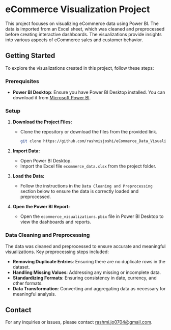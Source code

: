 # eCommerce Visualization Project

This project focuses on visualizing eCommerce data using Power BI. The data is imported from an Excel sheet, which was cleaned and preprocessed before creating interactive dashboards. The visualizations provide insights into various aspects of eCommerce sales and customer behavior.

## Getting Started

To explore the visualizations created in this project, follow these steps:

### Prerequisites

- **Power BI Desktop**: Ensure you have Power BI Desktop installed. You can download it from [Microsoft Power BI](https://powerbi.microsoft.com/).

### Setup

1. **Download the Project Files:**
   - Clone the repository or download the files from the provided link.
     ```bash
     git clone https://github.com/rashmisjoshi/eCommerce_Data_Visualization.git

     ```

2. **Import Data:**
   - Open Power BI Desktop.
   - Import the Excel file `ecommerce_data.xlsx` from the project folder.

3. **Load the Data:**
   - Follow the instructions in the `Data Cleaning and Preprocessing` section below to ensure the data is correctly loaded and preprocessed.

4. **Open the Power BI Report:**
   - Open the `ecommerce_visualizations.pbix` file in Power BI Desktop to view the dashboards and reports.

### Data Cleaning and Preprocessing

The data was cleaned and preprocessed to ensure accurate and meaningful visualizations. Key preprocessing steps included:

- **Removing Duplicate Entries**: Ensuring there are no duplicate rows in the dataset.
- **Handling Missing Values**: Addressing any missing or incomplete data.
- **Standardizing Formats**: Ensuring consistency in date, currency, and other formats.
- **Data Transformation**: Converting and aggregating data as necessary for meaningful analysis.

## Contact

For any inquiries or issues, please contact rashmi.jo0704@gmail.com.


